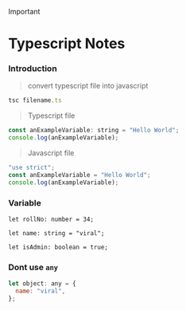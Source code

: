 > [!IMPORTANT]
>
> # Typescript Notes

### Introduction

> convert typescript file into javascript

```js
tsc filename.ts
```

> Typescript file

```js
const anExampleVariable: string = "Hello World";
console.log(anExampleVariable);
```

> Javascript file

```js
"use strict";
const anExampleVariable = "Hello World";
console.log(anExampleVariable);
```

### Variable

```tsx
let rollNo: number = 34;

let name: string = "viral";

let isAdmin: boolean = true;
```

### Dont use `any`

```js
let object: any = {
  name: "viral",
};
```
